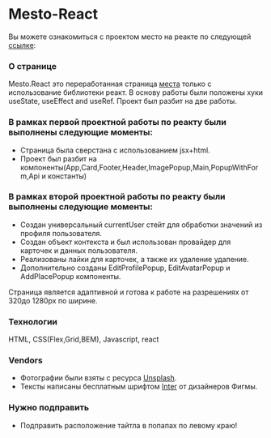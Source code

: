 # Mesto-React

Вы можете ознакомиться с проектом место на реакте по следующей [ссылке]:


### О странице

Mesto.React  это переработанная страница [места] только с использование библиотеки реакт. В основу работы были положены хуки useState, useEffect and useRef. Проект был разбит на две работы.

### В рамках первой проектной работы по реакту были выполнены следующие моменты:

* Страница была сверстана с использованием jsx+html.
*  Проект был разбит на компоненты(App,Card,Footer,Header,ImagePopup,Main,PopupWithForm,Api и константы)

### В рамках второй проектной работы по реакту были выполнены следующие моменты:

* Создан универсальный currentUser стейт для обработки значений из профиля пользователя.
* Создан объект контекста и был использован провайдер для карточек и  данных пользователя.
* Реализованы лайки для карточек, а также их удаление удаление. 
* Дополнительно созданы EditProfilePopup, EditAvatarPopup и AddPlacePopup компоненты.


Страница является адаптивной и готова к работе на разрешениях от 320до 1280px по ширине.


### Технологии

HTML, CSS(Flex,Grid,BEM), Javascript, react


### Vendors

* Фотографии были взяты с ресурса [Unsplash].
*  Тексты написаны бесплатным шрифтом [Inter] от дизайнеров Фигмы.


### Нужно подправить

* Подправить расположение тайтла в попапах по левому краю!

[ссылке]: <https://dashnik.github.io/mesto-react/> 
[места]: <https://dashnik.github.io/mesto/index.html> 
[Unsplash]: <https://unsplash.com/>
[Inter]:<https://fonts.google.com/specimen/Inter?preview.text_type=custom>
